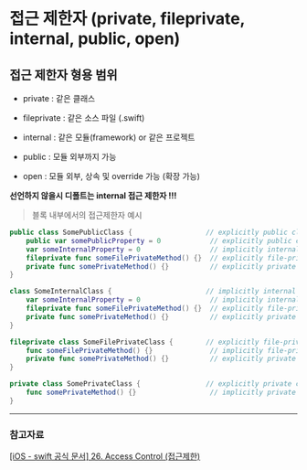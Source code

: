 # 접근 제한자 (private, fileprivate, internal, public, open)

## 접근 제한자 형용 범위

- private : 같은 클래스

- fileprivate : 같은 소스 파일 (.swift)

- internal : 같은 모듈(framework) or 같은 프로젝트

- public : 모듈 외부까지 가능

- open : 모듈 외부, 상속 및 override 가능 (확장 가능)

**선언하지 않을시 디폴트는 internal 접근 제한자 !!!**

> 블록 내부에서의 접근제한자 예시

```swift
public class SomePublicClass {                  // explicitly public class
    public var somePublicProperty = 0            // explicitly public class member
    var someInternalProperty = 0                 // implicitly internal class member
    fileprivate func someFilePrivateMethod() {}  // explicitly file-private class member
    private func somePrivateMethod() {}          // explicitly private class member
}

class SomeInternalClass {                       // implicitly internal class
    var someInternalProperty = 0                 // implicitly internal class member
    fileprivate func someFilePrivateMethod() {}  // explicitly file-private class member
    private func somePrivateMethod() {}          // explicitly private class member
}

fileprivate class SomeFilePrivateClass {        // explicitly file-private class
    func someFilePrivateMethod() {}              // implicitly file-private class member
    private func somePrivateMethod() {}          // explicitly private class member
}

private class SomePrivateClass {                // explicitly private class
    func somePrivateMethod() {}                  // implicitly private class member
}
```

---

### 참고자료 

[[iOS - swift 공식 문서] 26. Access Control (접근제한)](https://ios-development.tistory.com/644?category=989689)

